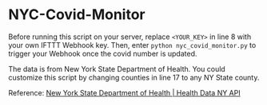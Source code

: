 # NYC-Covid-Monitor

Before running this script on your server, replace `<YOUR_KEY>` in line 8 with your own IFTTT Webhook key. Then, enter `python nyc_covid_monitor.py` to trigger your Webhook once the covid number is updated.

The data is from New York State Department of Health. You could customize this script by changing counties in line 17 to any NY State county.

Reference: [New York State Department of Health | Health Data NY API](https://dev.socrata.com/foundry/health.data.ny.gov/xdss-u53e)

